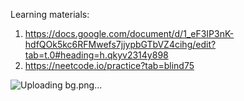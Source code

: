 Learning materials:
1. https://docs.google.com/document/d/1_eF3IP3nK-hdfQOk5kc6RFMwefs7jjypbGTbVZ4cihg/edit?tab=t.0#heading=h.qkyv2314y898
2. https://neetcode.io/practice?tab=blind75


![Uploading bg.png…]()
